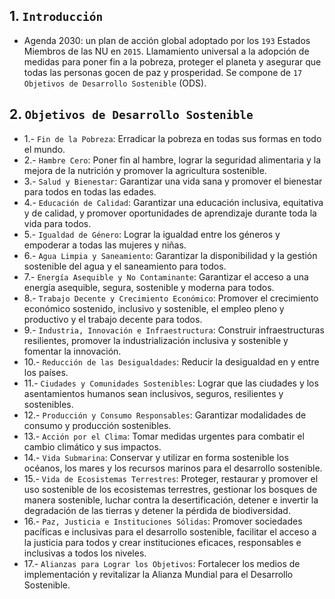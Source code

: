 ## 1. ``Introducción``

- Agenda 2030: un plan de acción global adoptado por los ``193`` Estados Miembros de las NU en ``2015``. Llamamiento universal a la adopción de medidas para poner fin a la pobreza, proteger el planeta y asegurar que todas las personas gocen de paz y prosperidad. Se compone de ``17 Objetivos de Desarrollo Sostenible`` (ODS).

## 2. ``Objetivos de Desarrollo Sostenible``  
* 1.- ``Fin de la Pobreza``: Erradicar la pobreza en todas sus formas en todo el mundo.  
* 2.- ``Hambre Cero``: Poner fin al hambre, lograr la seguridad alimentaria y la mejora de la nutrición y promover la agricultura sostenible.  
* 3.- ``Salud y Bienestar``: Garantizar una vida sana y promover el bienestar para todos en todas las edades.  
* 4.- ``Educación de Calidad``: Garantizar una educación inclusiva, equitativa y de calidad, y promover oportunidades de aprendizaje durante toda la vida para todos.  
* 5.- ``Igualdad de Género``: Lograr la igualdad entre los géneros y empoderar a todas las mujeres y niñas.  
* 6.- ``Agua Limpia y Saneamiento``: Garantizar la disponibilidad y la gestión sostenible del agua y el saneamiento para todos.  
* 7.- ``Energía Asequible y No Contaminante``: Garantizar el acceso a una energía asequible, segura, sostenible y moderna para todos.  
* 8.- ``Trabajo Decente y Crecimiento Económico``: Promover el crecimiento económico sostenido, inclusivo y sostenible, el empleo pleno y productivo y el trabajo decente para todos.  
* 9.- ``Industria, Innovación e Infraestructura``: Construir infraestructuras resilientes, promover la industrialización inclusiva y sostenible y fomentar la innovación.  
* 10.- ``Reducción de las Desigualdades``: Reducir la desigualdad en y entre los países.  
* 11.- ``Ciudades y Comunidades Sostenibles``: Lograr que las ciudades y los asentamientos humanos sean inclusivos, seguros, resilientes y sostenibles.  
* 12.- ``Producción y Consumo Responsables``: Garantizar modalidades de consumo y producción sostenibles.  
* 13.- ``Acción por el Clima``: Tomar medidas urgentes para combatir el cambio climático y sus impactos.  
* 14.- ``Vida Submarina``: Conservar y utilizar en forma sostenible los océanos, los mares y los recursos marinos para el desarrollo sostenible.  
* 15.- ``Vida de Ecosistemas Terrestres``: Proteger, restaurar y promover el uso sostenible de los ecosistemas terrestres, gestionar los bosques de manera sostenible, luchar contra la desertificación, detener e invertir la degradación de las tierras y detener la pérdida de biodiversidad.  
* 16.- ``Paz, Justicia e Instituciones Sólidas``: Promover sociedades pacíficas e inclusivas para el desarrollo sostenible, facilitar el acceso a la justicia para todos y crear instituciones eficaces, responsables e inclusivas a todos los niveles.  
* 17.- ``Alianzas para Lograr los Objetivos``: Fortalecer los medios de implementación y revitalizar la Alianza Mundial para el Desarrollo Sostenible.